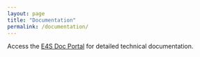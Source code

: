 ```yaml
---
layout: page
title: "Documentation"
permalink: /documentation/
---
```


Access the [E4S Doc Portal](https://docs.e4s.io) for detailed technical documentation.
